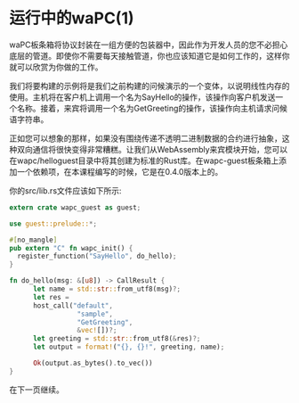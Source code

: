 # 运行中的waPC(1)

waPC板条箱将协议封装在一组方便的包装器中，因此作为开发人员的您不必担心底层的管道。即使你不需要每天接触管道，你也应该知道它是如何工作的，这样你就可以欣赏为你做的工作。

我们将要构建的示例将是我们之前构建的问候演示的一个变体，以说明线性内存的使用。主机将在客户机上调用一个名为SayHello的操作，该操作向客户机发送一个名称。接着，来宾将调用一个名为GetGreeting的操作，该操作向主机请求问候语字符串。

正如您可以想象的那样，如果没有围绕传递不透明二进制数据的合约进行抽象，这种双向通信将很快变得非常糟糕。让我们从WebAssembly来宾模块开始，您可以在wapc/helloguest目录中将其创建为标准的Rust库。在wapc-guest板条箱上添加一个依赖项，在本课程编写的时候，它是在0.4.0版本上的。

你的src/lib.rs文件应该如下所示:

```rust
extern crate wapc_guest as guest;

use guest::prelude::*;

#[no_mangle]
pub extern "C" fn wapc_init() {
  register_function("SayHello", do_hello);
}

fn do_hello(msg: &[u8]) -> CallResult {
      let name = std::str::from_utf8(msg)?;
      let res =
      host_call("default",
                 "sample",
                 "GetGreeting",
                 &vec![])?;
      let greeting = std::str::from_utf8(&res)?;
      let output = format!("{}, {}!", greeting, name);

      Ok(output.as_bytes().to_vec())
}
```

在下一页继续。